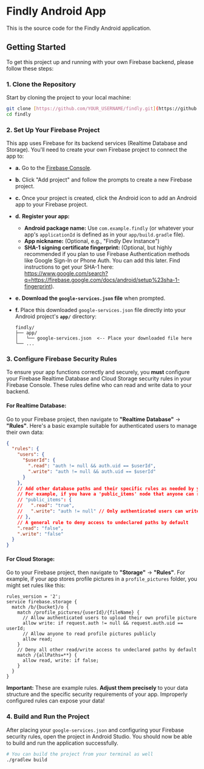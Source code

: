 # Findly Android App

This is the source code for the Findly Android application.

## Getting Started

To get this project up and running with your own Firebase backend, please follow these steps:

### 1. Clone the Repository

Start by cloning the project to your local machine:

```bash
git clone [https://github.com/YOUR_USERNAME/findly.git](https://github.com/YOUR_USERNAME/findly.git)
cd findly
````

### 2\. Set Up Your Firebase Project

This app uses Firebase for its backend services (Realtime Database and Storage). You'll need to create your own Firebase project to connect the app to:

  - **a.** Go to the [Firebase Console](https://console.firebase.google.com/).

  - **b.** Click "Add project" and follow the prompts to create a new Firebase project.

  - **c.** Once your project is created, click the Android icon to add an Android app to your Firebase project.

  - **d.** **Register your app:**

      * **Android package name:** Use `com.example.findly` (or whatever your app's `applicationId` is defined as in your `app/build.gradle` file).
      * **App nickname:** (Optional, e.g., "Findly Dev Instance")
      * **SHA-1 signing certificate fingerprint:** (Optional, but highly recommended if you plan to use Firebase Authentication methods like Google Sign-In or Phone Auth. You can add this later. Find instructions to get your SHA-1 here: https://www.google.com/search?q=https://firebase.google.com/docs/android/setup%23sha-1-fingerprint).

  - **e.** **Download the `google-services.json` file** when prompted.

  - **f.** Place this downloaded `google-services.json` file directly into your Android project's **`app/`** directory:

    ```
    findly/
    ├── app/
    │   └── google-services.json  <-- Place your downloaded file here
    └── ...
    ```

### 3\. Configure Firebase Security Rules

To ensure your app functions correctly and securely, you **must** configure your Firebase Realtime Database and Cloud Storage security rules in your Firebase Console. These rules define who can read and write data to your backend.

#### For Realtime Database:

Go to your Firebase project, then navigate to **"Realtime Database"** -\> **"Rules"**. Here's a basic example suitable for authenticated users to manage their own data:

```json
{
  "rules": {
    "users": {
      "$userId": {
        ".read": "auth != null && auth.uid == $userId",
        ".write": "auth != null && auth.uid == $userId"
      }
    },
    // Add other database paths and their specific rules as needed by your app.
    // For example, if you have a 'public_items' node that anyone can read:
    // "public_items": {
    //   ".read": "true",
    //   ".write": "auth != null" // Only authenticated users can write
    // },
    // A general rule to deny access to undeclared paths by default
    ".read": "false",
    ".write": "false"
  }
}
```

#### For Cloud Storage:

Go to your Firebase project, then navigate to **"Storage"** -\> **"Rules"**. For example, if your app stores profile pictures in a `profile_pictures` folder, you might set rules like this:

```
rules_version = '2';
service firebase.storage {
  match /b/{bucket}/o {
    match /profile_pictures/{userId}/{fileName} {
      // Allow authenticated users to upload their own profile picture
      allow write: if request.auth != null && request.auth.uid == userId;
      // Allow anyone to read profile pictures publicly
      allow read;
    }
    // Deny all other read/write access to undeclared paths by default
    match /{allPaths=**} {
      allow read, write: if false;
    }
  }
}
```

**Important:** These are example rules. **Adjust them precisely** to your data structure and the specific security requirements of your app. Improperly configured rules can expose your data\!

### 4\. Build and Run the Project

After placing your `google-services.json` and configuring your Firebase security rules, open the project in Android Studio. You should now be able to build and run the application successfully.

```bash
# You can build the project from your terminal as well
./gradlew build
```